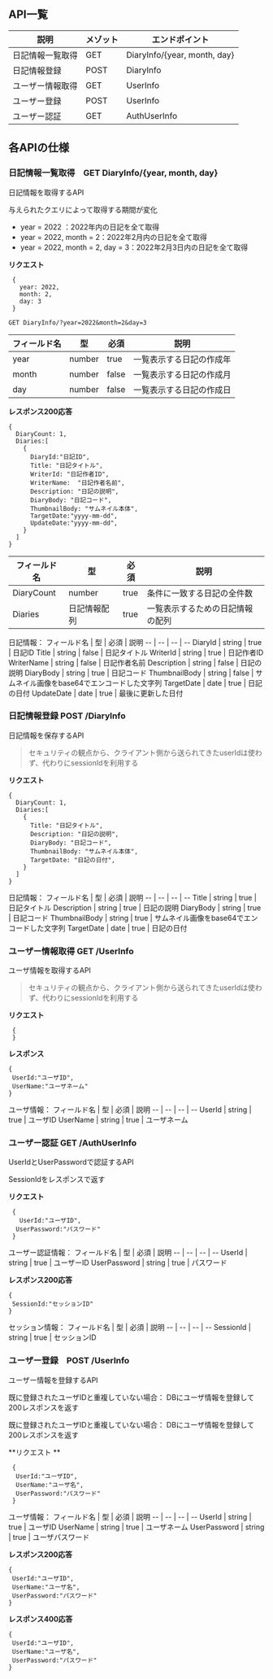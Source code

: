 ## API一覧
説明|メゾット|エンドポイント
 -- | -- | -- 
日記情報一覧取得 | GET |DiaryInfo/{year, month, day}
日記情報登録 | POST |DiaryInfo
ユーザー情報取得 | GET |UserInfo
ユーザー登録 | POST | UserInfo
ユーザー認証 | GET | AuthUserInfo


## 各APIの仕様

### 日記情報一覧取得　GET DiaryInfo/{year, month, day}
日記情報を取得するAPI

与えられたクエリによって取得する期間が変化
- year = 2022 ：2022年内の日記を全て取得
- year = 2022, month = 2：2022年2月内の日記を全て取得
- year = 2022, month = 2, day = 3：2022年2月3日内の日記を全て取得

**リクエスト**
```
 {
   year: 2022,
   month: 2,
   day: 3
 }
 ```

 ```
 GET DiaryInfo/?year=2022&month=2&day=3
 ```
 
 フィールド名 | 型 | 必須 | 説明
 -- | -- | -- | --
year|number|true|一覧表示する日記の作成年
month|number|false|一覧表示する日記の作成月
day|number|false|一覧表示する日記の作成日

**レスポンス200応答**
```
{
  DiaryCount: 1,
  Diaries:[
    {
      DiaryId:"日記ID",
      Title: "日記タイトル",
      WriterId: "日記作者ID",
      WriterName:  "日記作者名前",
      Description: "日記の説明",
      DiaryBody: "日記コード",
      ThumbnailBody: "サムネイル本体",
      TargetDate:"yyyy-mm-dd",
      UpdateDate:"yyyy-mm-dd",
    }
  ]
}
```
 フィールド名 | 型 | 必須 | 説明
 -- | -- | -- | --
DiaryCount|number|true|条件に一致する日記の全件数
Diaries|日記情報配列|true|一覧表示するための日記情報の配列

日記情報：
 フィールド名 | 型 | 必須 | 説明
 -- | -- | -- | --
DiaryId | string | true | 日記ID
Title | string | false | 日記タイトル
WriterId | string | true | 日記作者ID
WriterName | string | false | 日記作者名前
Description | string | false | 日記の説明
DiaryBody | string | true | 日記コード
ThumbnailBody | string | false | サムネイル画像をbase64でエンコードした文字列
TargetDate | date | true | 日記の日付
UpdateDate | date | true | 最後に更新した日付

### 日記情報登録 POST /DiaryInfo
日記情報を保存するAPI
>セキュリティの観点から、クライアント側から送られてきたuserIdは使わず、代わりにsessionIdを利用する

**リクエスト**
```
{
  DiaryCount: 1,
  Diaries:[
    {
      Title: "日記タイトル",
      Description: "日記の説明",
      DiaryBody: "日記コード",
      ThumbnailBody: "サムネイル本体",
      TargetDate: "日記の日付",
    }
  ]
}
```

日記情報：
フィールド名 | 型 | 必須 | 説明
 -- | -- | -- | --
Title | string | true | 日記タイトル
Description | string | true | 日記の説明
DiaryBody | string | true | 日記コード
ThumbnailBody | string | true | サムネイル画像をbase64でエンコードした文字列
TargetDate | date | true | 日記の日付

### ユーザー情報取得 GET /UserInfo
ユーザ情報を取得するAPI
>セキュリティの観点から、クライアント側から送られてきたuserIdは使わず、代わりにsessionIdを利用する

**リクエスト**
```
 {
 }
 ```
 **レスポンス**
 ```
 {
  UserId:"ユーザID",
  UserName:"ユーザネーム"
 }
 ```
 ユーザ情報：
 フィールド名 | 型 | 必須 | 説明
 -- | -- | -- | --
UserId | string | true | ユーザID
UserName | string | true | ユーザネーム
 
### ユーザー認証 GET /AuthUserInfo
UserIdとUserPasswordで認証するAPI

SessionIdをレスポンスで返す

**リクエスト**
```
 {
   UserId:"ユーザID",
  UserPassword:"パスワード"
 }
 ```
ユーザー認証情報：
 フィールド名 | 型 | 必須 | 説明
 -- | -- | -- | --
UserId | string | true | ユーザーID
UserPassword | string | true | パスワード

 **レスポンス200応答**
 ```
 {
  SessionId:"セッションID"
 }
  ```
 セッション情報：
 フィールド名 | 型 | 必須 | 説明
 -- | -- | -- | --
SessionId | string | true | セッションID

### ユーザー登録　POST /UserInfo
 ユーザー情報を登録するAPI
 
 既に登録されたユーザIDと重複していない場合：
 DBにユーザ情報を登録して200レスポンスを返す
 
  既に登録されたユーザIDと重複していない場合：
 DBにユーザ情報を登録して200レスポンスを返す
 
 **リクエスト ** 
```
 { 
  UserId:"ユーザID",
  UserName:"ユーザ名",
  UserPassword:"パスワード"
 }
 ```
 
 ユーザ情報：
 フィールド名 | 型 | 必須 | 説明
 -- | -- | -- | --
UserId | string | true | ユーザID
UserName | string | true | ユーザネーム
UserPassword | string | true | ユーザパスワード



 **レスポンス200応答**
 ```
 { 
  UserId:"ユーザID",
  UserName:"ユーザ名",
  UserPassword:"パスワード"
 }
 ```
  **レスポンス400応答**
 ```
 { 
  UserId:"ユーザID",
  UserName:"ユーザ名",
  UserPassword:"パスワード"
 }
 ```
 
 
